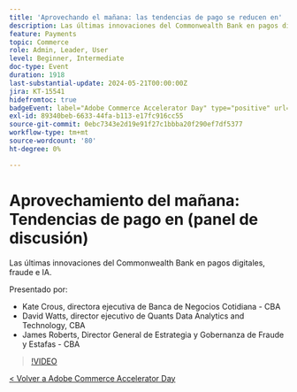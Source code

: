 ```yaml
---
title: 'Aprovechando el mañana: las tendencias de pago se reducen en'
description: Las últimas innovaciones del Commonwealth Bank en pagos digitales, fraude e IA.
feature: Payments
topic: Commerce
role: Admin, Leader, User
level: Beginner, Intermediate
doc-type: Event
duration: 1918
last-substantial-update: 2024-05-21T00:00:00Z
jira: KT-15541
hidefromtoc: true
badgeEvent: label="Adobe Commerce Accelerator Day" type="positive" url="https://experienceleague.adobe.com/es/docs/events/apac-commerce-recordings/2024/overview"
exl-id: 89340beb-6633-44fa-b113-e17fc916cc55
source-git-commit: 0ebc7343e2d19e91f27c1bbba20f290ef7df5377
workflow-type: tm+mt
source-wordcount: '80'
ht-degree: 0%

---
```


# Aprovechamiento del mañana: Tendencias de pago en (panel de discusión)

Las últimas innovaciones del Commonwealth Bank en pagos digitales, fraude e IA.

Presentado por:

+ Kate Crous, directora ejecutiva de Banca de Negocios Cotidiana - CBA
+ David Watts, director ejecutivo de Quants Data Analytics and Technology, CBA
+ James Roberts, Director General de Estrategia y Gobernanza de Fraude y Estafas - CBA

>[!VIDEO](https://video.tv.adobe.com/v/3429268/?learn=on)

[&lt; Volver a Adobe Commerce Accelerator Day](./overview.md)
